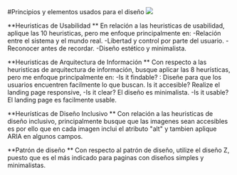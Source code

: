 #Principios y elementos usados para el diseño
![](https://3.bp.blogspot.com/-_nbEBYDqZjk/WfGm5zAXGHI/AAAAAAAAGn8/ChkMPfvSvXATARCTGnPljq9e33p4yLkNACLcBGAs/s640/GIF2_1200x675_v2.0.gif)

**Heuristicas de Usabilidad **
En relación a las heuristicas de usabilidad, aplique las 10 heuristicas, pero me enfoque principalmente en:
-Relación entre el sistema y el mundo real.
-Libertad y control por parte del usuario.
-Reconocer antes de recordar.
-Diseño estético y minimalista.

**Heuristicas de Arquitectura de Información **
Con respecto a las heuristicas de arquitectura de información, busque aplicar las 8 heurísticas, pero me enfoque principalmente en:
-Is it findable? : Diseñe para que los usuarios encuentren facilmente lo que buscan.
Is it accesible? Realize el landing page responsive,
-Is it clear? El diseño es minimalista.
-Is it usable? El landing page es facilmente usable.

**Heurísticas de Diseño Inclusivo **
Con relación a las heuristicas de diseño inclusivo, principalmente busque que las imagenes sean accesibles es por ello que en cada imagen inclui el atributo "alt" y tambien aplique ARIA en algunos campos.

**Patrón de diseño **
Con respecto al patrón de diseño, utilize el diseño Z, puesto que es el más indicado para paginas con diseños simples y minimalistas.
